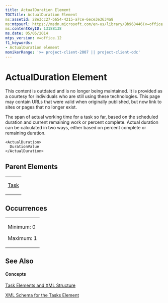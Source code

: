 ```yaml
---
title: ActualDuration Element
TOCTitle: ActualDuration Element
ms:assetid: 28e3cc27-b654-4215-a7ce-6ece3e3634a8
ms:mtpsurl: https://msdn.microsoft.com/en-us/library/Bb968446(v=office.12)
ms:contentKeyID: 13188138
ms.date: 05/05/2014
mtps_version: v=office.12
f1_keywords:
- ActualDuration element
monikerRange: '>= project-client-2007 || project-client-odc'
---
```


# ActualDuration Element

This content is outdated and is no longer being maintained. It is provided as a courtesy for individuals who are still using these technologies. This page may contain URLs that were valid when originally published, but now link to sites or pages that no longer exist.

The span of actual working time for a task so far, based on the scheduled duration and current remaining work or percent complete. Actual duration can be calculated in two ways, either based on percent complete or remaining duration.

    <ActualDuration>
      DurationValue
    </ActualDuration>

## Parent Elements

<table>
<colgroup>
<col style="width: 100%" />
</colgroup>
<tbody>
<tr class="odd">
<td><p><a href="bb968487(v=office.12).md">Task</a></p></td>
</tr>
</tbody>
</table>

## Occurrences

<table>
<colgroup>
<col style="width: 100%" />
</colgroup>
<tbody>
<tr class="odd">
<td><p>Minimum: 0</p>
<p>Maximum: 1</p></td>
</tr>
</tbody>
</table>

## See Also

#### Concepts

[Task Elements and XML Structure](bb968475\(v=office.12\).md)

[XML Schema for the Tasks Element](bb968415\(v=office.12\).md)

